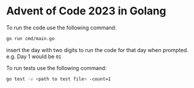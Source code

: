 # Advent of Code 2023 in Golang

To run the code use the following command:

```bash
go run cmd/main.go
```
insert the day with two digits to run the code for that day when prompted.
e.g. Day 1 would be `01`

To run tests use the following command:

```bash
go test -v <path to test file> -count=1
```
